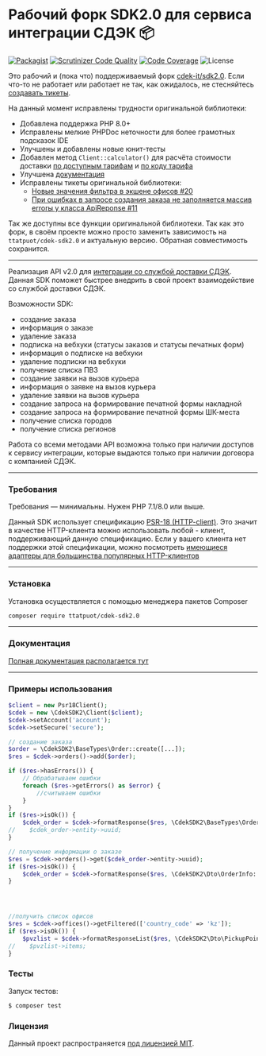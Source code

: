 # Рабочий форк SDK2.0 для сервиса интеграции СДЭК 📦
[![Packagist](https://img.shields.io/packagist/v/ttatpuot/cdek-sdk2.0)](https://packagist.org/packages/ttatpuot/cdek-sdk2.0)
[![Scrutinizer Code Quality](https://scrutinizer-ci.com/g/TTATPuOT/cdek-sdk2.0/badges/quality-score.png?b=master)](https://scrutinizer-ci.com/g/TTATPuOT/cdek-sdk2.0/?branch=master)
[![Code Coverage](https://scrutinizer-ci.com/g/TTATPuOT/cdek-sdk2.0/badges/coverage.png?b=master)](https://scrutinizer-ci.com/g/TTATPuOT/cdek-sdk2.0/?branch=master)
![License](https://img.shields.io/github/license/ttatpuot/cdek-sdk2.0)

Это рабочий и (пока что) поддерживаемый форк [cdek-it/sdk2.0](https://github.com/cdek-it/sdk2.0). Если что-то не работает или работает не так, как ожидалось, не стесняйтесь [создавать тикеты](https://github.com/TTATPuOT/cdek-sdk2.0/issues).

На данный момент исправлены трудности оригинальной библиотеки:
- Добавлена поддержка PHP 8.0+
- Исправлены мелкие PHPDoc неточности для более грамотных подсказок IDE
- Улучшены и добавлены новые юнит-тесты
- Добавлен метод `Client::calculator()` для расчёта стоимости доставки [по доступным тарифам](https://api-docs.cdek.ru/63345519.html) и [по коду тарифа](https://api-docs.cdek.ru/63345430.html)
- Улучшена [документация](docs/index.md)
- Исправлены тикеты оригинальной библиотеки:
  - [Новые значения фильтра в экшене офисов #20](https://github.com/cdek-it/sdk2.0/issues/20)
  - [При ошибках в запросе создания заказа не заполняется массив errorы у класса ApiReponse #11](https://github.com/cdek-it/sdk2.0/issues/11)

Так же доступны все функции оригинальной библиотеки. Так как это форк, в своём проекте можно просто заменить зависимость на `ttatpuot/cdek-sdk2.0` и актуальную версию. Обратная совместимость сохранится.

---

Реализация API v2.0 для [интеграции со службой доставки СДЭК](https://www.cdek.ru/clients/integrator.html).
Данная SDK поможет быстрее внедрить в свой проект взаимодействие со службой доставки СДЭК.

Возможности SDK:
 
- создание заказа
- информация о заказе
- удаление заказа
- подписка на вебхуки (статусы заказов и статусы печатных форм)
- информация о подписке на вебхуки
- удаление подписки на вебхуки
- получение списка ПВЗ
- создание заявки на вызов курьера
- информация о заявке на вызов курьера
- удаление заявки на вызов курьера
- создание запроса на формирование печатной формы накладной
- создание запроса на формирование печатной формы ШК-места
- получение cписка городов
- получение cписка регионов

Работа со всеми методами API возможна только при наличии доступов к сервису интеграции, которые выдаются только при наличии договора с компанией СДЭК. 

***
### Требования
Требования — минимальны. Нужен PHP 7.1/8.0 или выше.

Данный SDK использует спецификацию [PSR-18 (HTTP-client)](https://www.php-fig.org/psr/psr-18/). 
Это значит в качестве HTTP-клиента можно использовать любой - клиент, поддерживающий данную спецификацию.
Если у вашего клиента нет поддержки этой спецификации, можно посмотреть [имеющиеся адаптеры для большинства популярных HTTP-клиентов](http://docs.php-http.org/en/latest/clients.html)


***
### Установка
Установка осуществляется с помощью менеджера пакетов Composer

```bash
composer require ttatpuot/cdek-sdk2.0
```


***
### Документация

[Полная документация располагается тут](docs/index.md)


***
### Примеры использования

```php
$client = new Psr18Client();
$cdek = new \CdekSDK2\Client($client);
$cdek->setAccount('account');
$cdek->setSecure('secure');

// создание заказа
$order = \CdekSDK2\BaseTypes\Order::create([...]);
$res = $cdek->orders()->add($order);

if ($res->hasErrors()) {
    // Обрабатываем ошибки
    foreach ($res->getErrors() as $error) {
        //считываем ошибки
    }
}
if ($res->isOk()) {
    $cdek_order = $cdek->formatResponse($res, \CdekSDK2\BaseTypes\Order::class);
//    $cdek_order->entity->uuid;
}

// получение информации о заказе
$res = $cdek->orders()->get($cdek_order->entity->uuid);
if ($res->isOk()) {
    $cdek_order = $cdek->formatResponse($res, \CdekSDK2\Dto\OrderInfo::class);
}




//получить список офисов
$res = $cdek->offices()->getFiltered(['country_code' => 'kz']);
if ($res->isOk()) {
    $pvzlist = $cdek->formatResponseList($res, \CdekSDK2\Dto\PickupPointList::class);
//    $pvzlist->items;
}
```


### Тесты
Запуск тестов:
``` bash
$ composer test
```


### Лицензия
Данный проект распространяется [под лицензией MIT](LICENSE).
